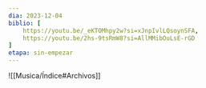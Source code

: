 ```yaml
---
dia: 2023-12-04
biblio: [
	https://youtu.be/_eKTOMhpy2w?si=xJnpIvlLQsoynSFA,
	https://youtu.be/2hs-9tsRmW8?si=AllMMibOuLsE-rGD
]
etapa: sin-empezar
---
```





![[Musica/Índice#Archivos]]